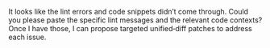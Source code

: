 It looks like the lint errors and code snippets didn’t come through. Could you please paste the specific lint messages and the relevant code contexts? Once I have those, I can propose targeted unified‑diff patches to address each issue.